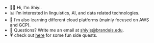 - 👋🏻 Hi, I’m Shiyi.
- 📊 I’m interested in linguistics, AI, and data related technologies.
- 🌱 I’m also learning different cloud platforms (mainly focused on AWS and GCP).
- 📧 Questions? Write me an email at shiyis@brandeis.edu.
- 💗 check out [here](https://github.com/shiyis?tab=repositories) for some fun side quests.

<!---
shiyis/shiyis is a ✨ special ✨ repository because its `README.md` (this file) appears on your GitHub profile.
You can click the Preview link to take a look at your changes.
--->

